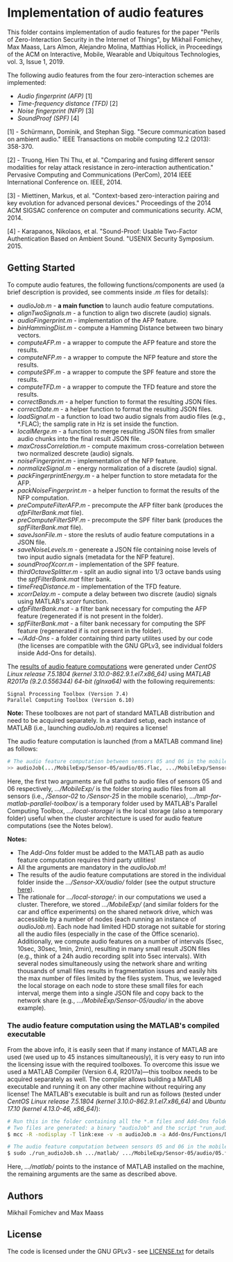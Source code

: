# Implementation of audio features

This folder contains implementation of audio features for the paper "Perils of Zero-Interaction Security in the Internet of Things", by Mikhail Fomichev, Max Maass, Lars Almon, Alejandro Molina, Matthias Hollick, in Proceedings of the ACM on Interactive, Mobile, Wearable and Ubiquitous Technologies, vol. 3, Issue 1, 2019. 

The following audio features from the four zero-interaction schemes are implemented:

* *Audio fingerprint (AFP)* [1]
* *Time-frequency distance (TFD)* [2]
* *Noise fingerprint (NFP)* [3]
* *SoundProof (SPF)*  [4]

[1] - Schürmann, Dominik, and Stephan Sigg. "Secure communication based on ambient audio." IEEE Transactions on mobile computing 12.2 (2013): 358-370.

[2] - Truong, Hien Thi Thu, et al. "Comparing and fusing different sensor modalities for relay attack resistance in zero-interaction authentication." Pervasive Computing and Communications (PerCom), 2014 IEEE International Conference on. IEEE, 2014.

[3] - Miettinen, Markus, et al. "Context-based zero-interaction pairing and key evolution for advanced personal devices." Proceedings of the 2014 ACM SIGSAC conference on computer and communications security. ACM, 2014.

[4] - Karapanos, Nikolaos, et al. "Sound-Proof: Usable Two-Factor Authentication Based on Ambient Sound. "USENIX Security Symposium. 2015.

## Getting Started

To compute audio features, the following functions/components are used (a brief description is provided, see comments inside *.m* files for details):

* *audioJob.m* - **a main function** to launch audio feature computations. 
* *alignTwoSignals.m* - a function to align two discrete (audio) signals. 
* *audioFingerprint.m* - implementation of the AFP feature. 
* *binHammingDist.m* - compute a Hamming Distance between two binary vectors.
* *computeAFP.m* - a wrapper to compute the AFP feature and store the results.
* *computeNFP.m* - a wrapper to compute the NFP feature and store the results.
* *computeSPF.m* - a wrapper to compute the SPF feature and store the results.
* *computeTFD.m* - a wrapper to compute the TFD feature and store the results.
* *correctBands.m* - a helper function to format the resulting JSON files. 
* *correctDate.m* - a helper function to format the resulting JSON files. 
* *loadSignal.m* - a function to load two audio signals from audio files (e.g., *.FLAC); the samplig rate in Hz is set inside the function.  
* *localMerge.m* - a function to merge resulting JSON files from smaller audio chunks into the final result JSON file. 
* *maxCrossCorrelation.m* - compute maximum cross-correlation between two normalized descrete (audio) signals. 
* *noiseFingerprint.m* - implementation of the NFP feature. 
* *normalizeSignal.m* - energy normalization of a discrete (audio) signal. 
* *packFingerprintEnergy.m* - a helper function to store metadata for the AFP. 
* *packNoiseFingerprint.m* - a helper function to format the results of the NFP computation. 
* *preComputeFilterAFP.m* - precompute the AFP filter bank (produces the *afpFilterBank.mat* file). 
* *preComputeFilterSPF.m* - precompute the SPF filter bank (produces the *spfFilterBank.mat* file). 
* *saveJsonFile.m* - store the resluts of audio feature computations in a JSON file. 
* *saveNoiseLevels.m* - genereate a JSON file containing noise levels of two input audio signals (metadata for the NFP feature).
* *soundProofXcorr.m* - implementation of the SPF feature. 
* *thirdOctaveSplitter.m* - split an audio signal into 1/3 octave bands using the *spfFilterBank.mat* filter bank. 
* *timeFreqDistance.m* - implementation of the TFD feature. 
* *xcorrDelay.m* - compute a delay between two discrete (audio) signals using MATLAB's *xcorr* function. 
* *afpFilterBank.mat* - a filter bank necessary for computing the AFP feature (regenerated if is not present in the folder).  
* *spfFilterBank.mat* - a filter bank necessary for computing the SPF feature (regenerated if is not present in the folder).  
* *~/Add-Ons* - a folder containing third party utilites used by our code (the licenses are compatible with the GNU GPLv3, see individual folders inside Add-Ons for details). 

The [results of audio feature computations](https://www.seemoo.tu-darmstadt.de/) were generated under *CentOS Linux release 7.5.1804 (kernel 3.10.0-862.9.1.el7.x86_64)* using *MATLAB R2017a (9.2.0.556344) 64-bit (glnxa64)* with the following requirements:

```
Signal Processing Toolbox (Version 7.4)
Parallel Computing Toolbox (Version 6.10)
```
**Note:** These toolboxes are not part of standard MATLAB distribution and need to be acquired separately. In a standard setup, each instance of MATLAB (i.e., launching *audioJob.m*) requires a license!


The audio feature computation is launched (from a MATLAB command line) as follows:

```bash
# The audio feature computation between sensors 05 and 06 in the mobile scenario
>> audioJob(.../MobileExp/Sensor-05/audio/05.flac, .../MobileExp/Sensor-06/audio/06.flac, .../MobileExp/, .../tmp-for-matlab-parallel-toolbox/, .../local-storage/)
```
Here, the first two arguments are full paths to audio files of sensors 05 and 06 respectively, *.../MobileExp/* is the folder storing audio files from all sensors (i.e., */Sensor-02* to */Sensor-25* in the mobile scenario), *.../tmp-for-matlab-parallel-toolbox/* is a temporary folder used by MATLAB's Parallel Computing Toolbox, *.../local-storage/* is the local storage (also a temporary folder) useful when the cluster architecture is used for audio feature computations (see the Notes below). 

**Notes:** 

* The *Add-Ons* folder must be added to the MATLAB path as audio feature computation requires third party utilities!
* All the arguments are mandatory in the *audioJob.m*!
* The results of the audio feature computations are stored in the individual folder inside the *.../Sensor-XX/audio/* folder (see the output structure [here](https://www.seemoo.tu-darmstadt.de/)).
* The rationale for *.../local-storage/*: in our computations we used a cluster. Therefore, we stored *.../MobileExp/* (and similar folders for the car and office experiments) on the shared network drive, which was accessible by a number of nodes (each running an instance of *audioJob.m*). Each node had limited HDD storage not suitable for storing all the audio files (especially in the case of the Office scenario). Additionally, we compute audio features on a number of intervals (5sec, 10sec, 30sec, 1min, 2min), resulting in many small result JSON files (e.g., think of a 24h audio recording split into 5sec intervals). With several nodes simultaneously using the network share and writing thousands of small files results in fragmentation issues and easily hits the max number of files limited by the files system. Thus, we leveraged the local storage on each node to store these small files for each interval, merge them into a single JSON file and copy back to the network share (e.g., *.../MobileExp/Sensor-05/audio/* in the above example). 

### The audio feature computation using the MATLAB's compiled executable

From the above info, it is easily seen that if many instance of MATLAB are used (we used up to 45 instances simultaneously), it is very easy to run into the licensing issue with the required toolboxes. To overcome this issue we used a MATLAB Compiler (Version 6.4, R2017a)—this toolbox needs to be acquired separately as well. The compiler allows building a MATLAB executable and running it on any other machine without requiring any license! The MATLAB's executable is built and run as follows (tested under *CentOS Linux release 7.5.1804 (kernel 3.10.0-862.9.1.el7.x86_64)* and *Ubuntu 17.10 (kernel 4.13.0-46, x86_64)*): 

```bash
# Run this in the folder containing all the *.m files and Add-Ons folder
# Two files are generated: a binary "audioJob" and the script "run_audioJob.sh" to run it
$ mcc -R -nodisplay -T link:exe -v -m audioJob.m -a Add-Ons/Functions/DataHash/code/ -a Add-Ons/Collections/Natural-Order/Filename/Sort/code/

# The audio feature computation between sensors 05 and 06 in the mobile scenario
$ sudo ./run_audioJob.sh .../matlab/ .../MobileExp/Sensor-05/audio/05.flac .../MobileExp/Sensor-06/audio/06.flac .../MobileExp/ .../tmp-for-matlab-parallel-toolbox/ .../local-storage/
```
Here, *.../matlab/* points to the instance of MATLAB installed on the machine, the remaining arguments are the same as described above. 

## Authors

Mikhail Fomichev and Max Maass


## License

The code is licensed under the GNU GPLv3 - see [LICENSE.txt](https://dev.seemoo.tu-darmstadt.de/zia/evaluation-public/blob/master/LICENSE.txt) for details
